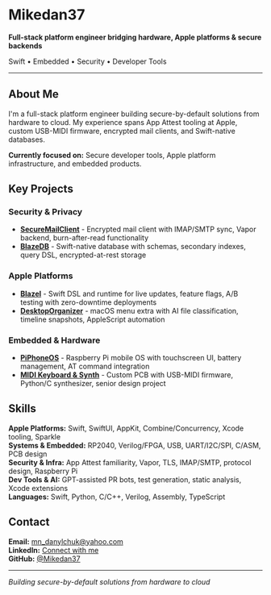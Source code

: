 # Mikedan37

**Full-stack platform engineer bridging hardware, Apple platforms & secure backends**

Swift • Embedded • Security • Developer Tools

---

## About Me

I'm a full-stack platform engineer building secure-by-default solutions from hardware to cloud. My experience spans App Attest tooling at Apple, custom USB-MIDI firmware, encrypted mail clients, and Swift-native databases.

**Currently focused on:** Secure developer tools, Apple platform infrastructure, and embedded products.

## Key Projects

### Security & Privacy
- **[SecureMailClient](https://github.com/Mikedan37/securemailclient)** - Encrypted mail client with IMAP/SMTP sync, Vapor backend, burn-after-read functionality
- **[BlazeDB](https://github.com/Mikedan37/blazedb)** - Swift-native database with schemas, secondary indexes, query DSL, encrypted-at-rest storage

### Apple Platforms  
- **[Blazel](https://github.com/Mikedan37/blazel)** - Swift DSL and runtime for live updates, feature flags, A/B testing with zero-downtime deployments
- **[DesktopOrganizer](https://github.com/Mikedan37/desktoporganizer)** - macOS menu extra with AI file classification, timeline snapshots, AppleScript automation

### Embedded & Hardware
- **[PiPhoneOS](https://github.com/Mikedan37/piphoneos)** - Raspberry Pi mobile OS with touchscreen UI, battery management, AT command integration
- **[MIDI Keyboard & Synth](https://github.com/Mikedan37/midi-synth)** - Custom PCB with USB-MIDI firmware, Python/C synthesizer, senior design project

## Skills

**Apple Platforms:** Swift, SwiftUI, AppKit, Combine/Concurrency, Xcode tooling, Sparkle  
**Systems & Embedded:** RP2040, Verilog/FPGA, USB, UART/I2C/SPI, C/ASM, PCB design  
**Security & Infra:** App Attest familiarity, Vapor, TLS, IMAP/SMTP, protocol design, Raspberry Pi  
**Dev Tools & AI:** GPT-assisted PR bots, test generation, static analysis, Xcode extensions  
**Languages:** Swift, Python, C/C++, Verilog, Assembly, TypeScript

## Contact

**Email:** mn_danylchuk@yahoo.com  
**LinkedIn:** [Connect with me](https://linkedin.com/in/mikedan37)  
**GitHub:** [@Mikedan37](https://github.com/Mikedan37)

---

*Building secure-by-default solutions from hardware to cloud*

